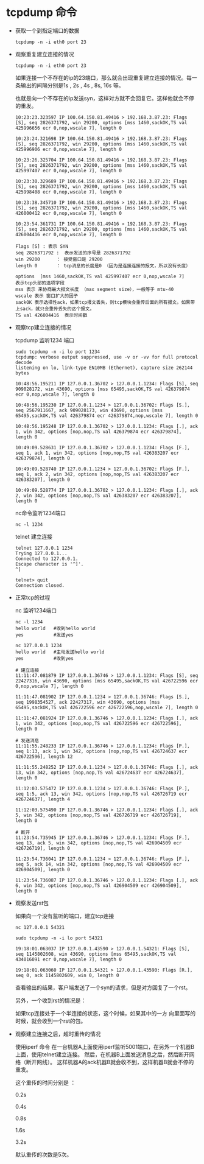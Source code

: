 # tcpdump 命令


* 获取一个到指定端口的数据
    ```
    tcpdump -n -i eth0 port 23
    ```

* 观察重复建立连接的情况
    
    ```
    tcpdump -n -i eth0 port 23
    ```

    如果连接一个不存在的ip的23端口，那么就会出现重复建立连接的情况。每一条输出的间隔分别是1s , 2s , 4s , 8s, 16s 等。

    也就是向一个不存在的ip发送syn，这样对方就不会回复它。这样他就会不停的重发。
    ```
    10:23:23.323597 IP 100.64.150.81.49416 > 192.168.3.87.23: Flags [S], seq 2826371792, win 29200, options [mss 1460,sackOK,TS val 425996656 ecr 0,nop,wscale 7], length 0

    10:23:24.321698 IP 100.64.150.81.49416 > 192.168.3.87.23: Flags [S], seq 2826371792, win 29200, options [mss 1460,sackOK,TS val 425996906 ecr 0,nop,wscale 7], length 0

    10:23:26.325704 IP 100.64.150.81.49416 > 192.168.3.87.23: Flags [S], seq 2826371792, win 29200, options [mss 1460,sackOK,TS val 425997407 ecr 0,nop,wscale 7], length 0

    10:23:30.329689 IP 100.64.150.81.49416 > 192.168.3.87.23: Flags [S], seq 2826371792, win 29200, options [mss 1460,sackOK,TS val 425998408 ecr 0,nop,wscale 7], length 0

    10:23:38.345710 IP 100.64.150.81.49416 > 192.168.3.87.23: Flags [S], seq 2826371792, win 29200, options [mss 1460,sackOK,TS val 426000412 ecr 0,nop,wscale 7], length 0

    10:23:54.361731 IP 100.64.150.81.49416 > 192.168.3.87.23: Flags [S], seq 2826371792, win 29200, options [mss 1460,sackOK,TS val 426004416 ecr 0,nop,wscale 7], length 0
    ```

    ```
    Flags [S] : 表示 SYN 
    seq 2826371792 :  表示发送的序号是 2826371792 
    win 29200      ： 接受窗口是 29200
    length 0       ： tcp消息的长度是0 （因为是连接连接的报文，所以没有长度）

    options  [mss 1460,sackOK,TS val 425997407 ecr 0,nop,wscale 7]
    表示tcp头部的选项字段
    mss 表示 来协商最大报文长度 （max segment size），一般等于 mtu-40
    wscale 表示 窗口扩大的因子
    sackOK 表示选择性ack，如果tcp报文丢失，则tcp模块会重传后面的所有报文。如果带上sack，就只会重传丢失的这个报文。
    TS val 426004416  表示时间戳
    ```

* 观察tcp建立连接的情况

    tcpdump 监听1234 端口

    ```
    sudo tcpdump -n -i lo port 1234
    tcpdump: verbose output suppressed, use -v or -vv for full protocol decode
    listening on lo, link-type EN10MB (Ethernet), capture size 262144 bytes

    10:48:56.195211 IP 127.0.0.1.36702 > 127.0.0.1.1234: Flags [S], seq 909028172, win 43690, options [mss 65495,sackOK,TS val 426379874 ecr 0,nop,wscale 7], length 0

    10:48:56.195230 IP 127.0.0.1.1234 > 127.0.0.1.36702: Flags [S.], seq 2567911667, ack 909028173, win 43690, options [mss 65495,sackOK,TS val 426379874 ecr 426379874,nop,wscale 7], length 0

    10:48:56.195248 IP 127.0.0.1.36702 > 127.0.0.1.1234: Flags [.], ack 1, win 342, options [nop,nop,TS val 426379874 ecr 426379874], length 0

    10:49:09.528631 IP 127.0.0.1.36702 > 127.0.0.1.1234: Flags [F.], seq 1, ack 1, win 342, options [nop,nop,TS val 426383207 ecr 426379874], length 0

    10:49:09.528740 IP 127.0.0.1.1234 > 127.0.0.1.36702: Flags [F.], seq 1, ack 2, win 342, options [nop,nop,TS val 426383207 ecr 426383207], length 0

    10:49:09.528774 IP 127.0.0.1.36702 > 127.0.0.1.1234: Flags [.], ack 2, win 342, options [nop,nop,TS val 426383207 ecr 426383207], length 0
    ```

    nc命令监听1234端口
    ```
    nc -l 1234
    ```

    telnet 建立连接
    ```
    telnet 127.0.0.1 1234
    Trying 127.0.0.1...
    Connected to 127.0.0.1.
    Escape character is '^]'.
    ^]

    telnet> quit
    Connection closed.
    ```


* 正常tcp的过程

    nc 监听1234端口
    ```
    nc -l 1234
    hello world   #收到hello world
    yes           #发送yes
    ```

    ```
    nc 127.0.0.1 1234
    hello world   #主动发送hello world
    yes           #收到yes
    ```

    ```
    # 建立连接
    11:11:47.081879 IP 127.0.0.1.36746 > 127.0.0.1.1234: Flags [S], seq 22427316, win 43690, options [mss 65495,sackOK,TS val 426722596 ecr 0,nop,wscale 7], length 0

    11:11:47.081902 IP 127.0.0.1.1234 > 127.0.0.1.36746: Flags [S.], seq 1998354527, ack 22427317, win 43690, options [mss 65495,sackOK,TS val 426722596 ecr 426722596,nop,wscale 7], length 0

    11:11:47.081924 IP 127.0.0.1.36746 > 127.0.0.1.1234: Flags [.], ack 1, win 342, options [nop,nop,TS val 426722596 ecr 426722596], length 0

    # 发送消息
    11:11:55.248233 IP 127.0.0.1.36746 > 127.0.0.1.1234: Flags [P.], seq 1:13, ack 1, win 342, options [nop,nop,TS val 426724637 ecr 426722596], length 12

    11:11:55.248252 IP 127.0.0.1.1234 > 127.0.0.1.36746: Flags [.], ack 13, win 342, options [nop,nop,TS val 426724637 ecr 426724637], length 0

    11:12:03.575472 IP 127.0.0.1.1234 > 127.0.0.1.36746: Flags [P.], seq 1:5, ack 13, win 342, options [nop,nop,TS val 426726719 ecr 426724637], length 4

    11:12:03.575490 IP 127.0.0.1.36746 > 127.0.0.1.1234: Flags [.], ack 5, win 342, options [nop,nop,TS val 426726719 ecr 426726719], length 0
    
    # 断开
    11:23:54.735945 IP 127.0.0.1.36746 > 127.0.0.1.1234: Flags [F.], seq 13, ack 5, win 342, options [nop,nop,TS val 426904509 ecr 426726719], length 0

    11:23:54.736041 IP 127.0.0.1.1234 > 127.0.0.1.36746: Flags [F.], seq 5, ack 14, win 342, options [nop,nop,TS val 426904509 ecr 426904509], length 0

    11:23:54.736087 IP 127.0.0.1.36746 > 127.0.0.1.1234: Flags [.], ack 6, win 342, options [nop,nop,TS val 426904509 ecr 426904509], length 0
    ```


* 观察发送rst包

    如果向一个没有监听的端口，建立tcp连接
    ```
    nc 127.0.0.1 54321
    ```
    
    ```
    sudo tcpdump -n -i lo port 54321

    19:18:01.063037 IP 127.0.0.1.43590 > 127.0.0.1.54321: Flags [S], seq 1145802608, win 43690, options [mss 65495,sackOK,TS val 434016091 ecr 0,nop,wscale 7], length 0
    
    19:18:01.063060 IP 127.0.0.1.54321 > 127.0.0.1.43590: Flags [R.], seq 0, ack 1145802609, win 0, length 0
    ```

    查看输出的结果，客户端发送了一个syn的请求，但是对方回复了一个rst。


    另外，一个收到rst的情况是：

    如果tcp连接处于一个半连接的状态，这个时候，如果其中的一方 向里面写的时候，就会收到一个rst的包。


* 观察建立连接之后，超时重传的情况

    使用iperf 命令
    在一台机器A上面使用iperf监听5001端口，在另外一个机器B上面，使用telnet建立连接。
    然后，在机器B上面发送消息之后，然后断开网络（断开网线）。
    这样机器A的ack机器B就会收不到，这样机器B就会不停的重发。


    这个重传的时间分别是 ： 
    
    0.2s 

    0.4s
    
    0.8s
    
    1.6s
    
    3.2s

    默认重传的次数是5次。
